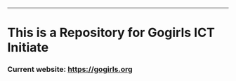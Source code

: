 **************
# This is a Repository for Gogirls ICT Initiate
### Current website: https://gogirls.org